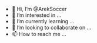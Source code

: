 - 👋 Hi, I’m @ArekSoccer
- 👀 I’m interested in ...
- 🌱 I’m currently learning ...
- 💞️ I’m looking to collaborate on ...
- 📫 How to reach me ...

<!---
ArekSoccer/ArekSoccer is a ✨ special ✨ repository because its `README.md` (this file) appears on your GitHub profile.
You can click the Preview link to take a look at your changes.
--->

